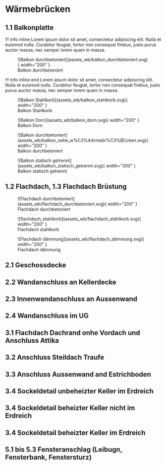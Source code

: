 # Wärmebrücken

## 1.1 Balkonplatte

!!! info  inline
    Lorem ipsum dolor sit amet, consectetur
    adipiscing elit. Nulla et euismod nulla.
    Curabitur feugiat, tortor non consequat
    finibus, justo purus auctor massa, nec
    semper lorem quam in massa.

<figure markdown>
  ![Balkon durchbetoniert](assets_wb/balkon_durchbetoniert.svg){    width="200" }
  <figcaption>Balkon durchbetoniert</figcaption>
</figure>

!!! info inline end
    Lorem ipsum dolor sit amet, consectetur
    adipiscing elit. Nulla et euismod nulla.
    Curabitur feugiat, tortor non consequat
    finibus, justo purus auctor massa, nec
    semper lorem quam in massa.

<figure markdown>
![Balkon Stahlkorb](assets_wb/balkon_stahlkorb.svg){ width="200" }
  <figcaption>Balkon Stahlkorb</figcaption>
</figure>

<figure markdown>
![Balkon Dorn](assets_wb/balkon_dorn.svg){ width="200" }
  <figcaption>Balkon Dorn</figcaption>
</figure>

<figure markdown>
![Balkon durchbetoniert](assets_wb/balkon_nahe_w%C3%A4rmebr%C3%BCcken.svg){ width="200" }
  <figcaption>Balkon durchbetoniert</figcaption>
</figure>

<figure markdown>
![Balkon statisch getrennt](assets_wb/balkon_statisch_getrennt.svg){ width="200" }
  <figcaption>Balkon statisch getrennt</figcaption>
</figure>

## 1.2 Flachdach, 1.3 Flachdach Brüstung

<figure markdown>
![Flachdach durchbetoniert](assets_wb/flachdach_durchbetoniert.svg){ width="200" }
    <figcaption>Flachdach durchbetoniert</figcaption>
</figure>

<figure markdown>
![flachdach_stahlkorb](assets_wb/flachdach_stahlkorb.svg){ width="200" }
    <figcaption>Flachdach stahlkorb</figcaption>
</figure>

<figure markdown>
![Flachdach dämmung](assets_wb/flachdach_dämmung.svg){ width="200" }
    <figcaption>Flachdach dämmung</figcaption>
</figure>

## 2.1 Geschossdecke



## 2.2 Wandanschluss an Kellerdecke

## 2.3 Innenwandanschluss an Aussenwand

## 2.4 Wandanschluss im UG

## 3.1 Flachdach Dachrand onhe Vordach und Anschluss Attika

## 3.2 Anschluss Steildach Traufe 


## 3.3 Anschluss Aussenwand and Estrichboden

## 3.4 Sockeldetail unbeheizter Keller im Erdreich

## 3.4 Sockeldetail beheizter Keller nicht im Erdreich

## 3.4 Sockeldetail beheizter Keller im Erdreich

## 5.1 bis 5.3 Fensteranschlag (Leibugn, Fensterbank, Fenstersturz)

